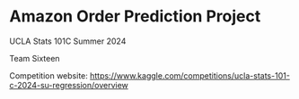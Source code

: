 # Amazon Order Prediction Project

UCLA Stats 101C Summer 2024

Team Sixteen

Competition website: https://www.kaggle.com/competitions/ucla-stats-101-c-2024-su-regression/overview

